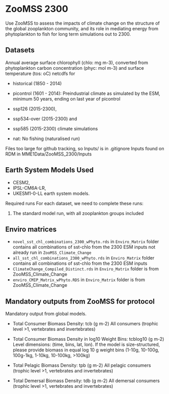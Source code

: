 # ZooMSS 2300

Use ZooMSS to assess the impacts of climate change on the structure of the global zooplankton community, and its role in mediating energy from phytoplankton to fish for long term simulations out to 2300.

## Datasets ##
Annual average surface chlorophyll (chlo: mg m-3), converted from phytoplankton carbon concentration (phyc: mol m-3) and surface temperature (tos: oC) netcdfs for 
* historical (1850 - 2014)
* picontrol (1601 - 2014): Preindustrial climate as simulated by the ESM, minimum 50 years, ending on last year of picontrol
* ssp126 (2015-2300), 
* ssp534-over (2015-2300) and 
* ssp585 (2015-2300) climate simulations

* nat: No fishing (naturalised run)

Files too large for github tracking, so Inputs/ is in .gitignore
Inputs found on RDM in MME1Data/ZooMSS_2300/Inputs

## Earth System Models Used
* CESM2, 
* IPSL-CM6A-LR, 
* UKESM1-0-LL earth system models. 

Required runs
For each dataset, we need to complete these runs:
1)	The standard model run, with all zooplankton groups included

## Enviro matrices
* `novel_sst_chl_combinations_2300_wPhyto.rds` in `Enviro_Matrix` folder contains all combinations of sst-chlo from the 2300 ESM inputs not already run in `ZooMSS_Climate_Change`
* `all_sst_chl_combinations_2300_wPhyto.rds` in `Enviro_Matrix` folder contains all combinations of sst-chlo from the 2300 ESM inputs
* `ClimateChange_Compiled_Distinct.rds` in `Enviro_Matrix` folder is from ZooMSS_Climate_Change
* `enviro_CMIP_Matrix_wPhyto.RDS` in `Enviro_Matrix` folder is from ZooMSS_Climate_Change

## Mandatory outputs from ZooMSS for protocol
Mandatory output from global models.

- Total Consumer Biomass Density: tcb (g m-2)
    All consumers (trophic level >1, vertebrates and invertebrates)

- Total Consumer Biomass Density in log10 Weight Bins: tcblog10 (g m-2)
    Level dimensions: (time, bins, lat, lon).
    If the model is size-structured, please provide biomass in equal log 10 g weight bins (1-10g, 10-100g, 100g-1kg, 1-10kg, 10-100kg, >100kg)

- Total Pelagic Biomass Density: tpb (g m-2)
    All pelagic consumers (trophic level >1, vertebrates and invertebrates)
  
- Total Demersal Biomass Density: tdb (g m-2)
    All demersal consumers (trophic level >1, vertebrates and invertebrates)


